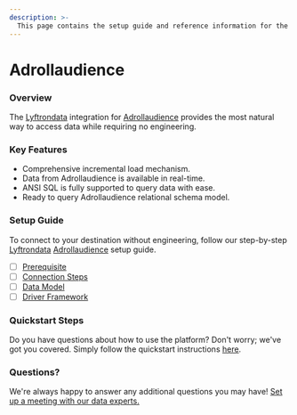 ```yaml
---
description: >-
  This page contains the setup guide and reference information for the Adrollaudience source connector.
---
```


# Adrollaudience

### Overview

The [Lyftrondata](https://www.lyftrondata.com/) integration for [Adrollaudience](None) provides the most natural way to access data while requiring no engineering.

### Key Features

* Comprehensive incremental load mechanism.
* Data from Adrollaudience is available in real-time.&#x20;
* ANSI SQL is fully supported to query data with ease.
* Ready to query Adrollaudience relational schema model.

### Setup Guide

To connect to your destination without engineering, follow our step-by-step [Lyftrondata](https://www.lyftrondata.com/)  [Adrollaudience](None) setup guide.

* [ ] [Prerequisite](prerequisite.md)
* [ ] [Connection Steps](connection-steps.md)
* [ ] [Data Model](data-model/erd.md)
* [ ] [Driver Framework](driver-framework/)

### Quickstart Steps

Do you have questions about how to use the platform? Don't worry; we've got you covered. Simply follow the quickstart instructions [here](../README.md).

### Questions? <a href="#questions" id="questions"></a>

We're always happy to answer any additional questions you may have! [Set up a meeting with our data experts.](https://www.lyftrondata.com/book-a-meeting/)

